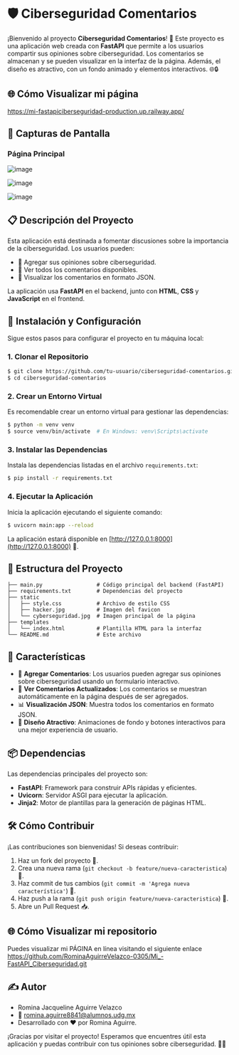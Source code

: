 # 🛡️ Ciberseguridad Comentarios

¡Bienvenido al proyecto **Ciberseguridad Comentarios**! 🎉 Este proyecto es una aplicación web creada con **FastAPI** que permite a los usuarios compartir sus opiniones sobre ciberseguridad. Los comentarios se almacenan y se pueden visualizar en la interfaz de la página. Además, el diseño es atractivo, con un fondo animado y elementos interactivos. 🌐🔒

## 🌐 Cómo Visualizar mi página
https://mi-fastapiciberseguridad-production.up.railway.app/

## 📸 Capturas de Pantalla

### Página Principal
![image](https://github.com/user-attachments/assets/944a6e20-3b28-4b1e-b05f-cd6da96aded6)

![image](https://github.com/user-attachments/assets/7006fe28-ee34-48ac-9fa3-924d40bbac9d)

![image](https://github.com/user-attachments/assets/2f87b327-c49c-4c37-8e7f-0a43f6c15d8a)


## 📋 Descripción del Proyecto
Esta aplicación está destinada a fomentar discusiones sobre la importancia de la ciberseguridad. Los usuarios pueden:
- 📣 Agregar sus opiniones sobre ciberseguridad.
- 👀 Ver todos los comentarios disponibles.
- 📄 Visualizar los comentarios en formato JSON.

La aplicación usa **FastAPI** en el backend, junto con **HTML**, **CSS** y **JavaScript** en el frontend.

## 🚀 Instalación y Configuración
Sigue estos pasos para configurar el proyecto en tu máquina local:

### 1. Clonar el Repositorio
```bash
$ git clone https://github.com/tu-usuario/ciberseguridad-comentarios.git
$ cd ciberseguridad-comentarios
```

### 2. Crear un Entorno Virtual
Es recomendable crear un entorno virtual para gestionar las dependencias:
```bash
$ python -m venv venv
$ source venv/bin/activate  # En Windows: venv\Scripts\activate
```

### 3. Instalar las Dependencias
Instala las dependencias listadas en el archivo `requirements.txt`:
```bash
$ pip install -r requirements.txt
```

### 4. Ejecutar la Aplicación
Inicia la aplicación ejecutando el siguiente comando:
```bash
$ uvicorn main:app --reload
```
La aplicación estará disponible en [http://127.0.0.1:8000](http://127.0.0.1:8000) 🚀.

## 📂 Estructura del Proyecto
```
├── main.py                 # Código principal del backend (FastAPI)
├── requirements.txt        # Dependencias del proyecto
├── static
│   ├── style.css           # Archivo de estilo CSS
│   ├── hacker.jpg          # Imagen del favicon
│   └── cyberseguridad.jpg  # Imagen principal de la página
├── templates
│   └── index.html          # Plantilla HTML para la interfaz
└── README.md               # Este archivo
```

## 🌟 Características
- 📝 **Agregar Comentarios**: Los usuarios pueden agregar sus opiniones sobre ciberseguridad usando un formulario interactivo.
- 🔄 **Ver Comentarios Actualizados**: Los comentarios se muestran automáticamente en la página después de ser agregados.
- 📊 **Visualización JSON**: Muestra todos los comentarios en formato JSON.
- 🎨 **Diseño Atractivo**: Animaciones de fondo y botones interactivos para una mejor experiencia de usuario.

## 📦 Dependencias
Las dependencias principales del proyecto son:
- **FastAPI**: Framework para construir APIs rápidas y eficientes.
- **Uvicorn**: Servidor ASGI para ejecutar la aplicación.
- **Jinja2**: Motor de plantillas para la generación de páginas HTML.

## 🛠️ Cómo Contribuir
¡Las contribuciones son bienvenidas! Si deseas contribuir:
1. Haz un fork del proyecto 🍴.
2. Crea una nueva rama (`git checkout -b feature/nueva-caracteristica`) 🌿.
3. Haz commit de tus cambios (`git commit -m 'Agrega nueva característica'`) 💬.
4. Haz push a la rama (`git push origin feature/nueva-caracteristica`) 🚀.
5. Abre un Pull Request 📥.

## 🌐 Cómo Visualizar mi repositorio
Puedes visualizar mi PÁGINA en línea visitando el siguiente enlace https://github.com/RominaAguirreVelazco-0305/Mi_-FastAPI_Ciberseguridad.git

## ✍️ Autor
- Romina Jacqueline Aguirre Velazco
- 📧 romina.aguirre8841@alumnos.udg.mx
- Desarrollado con ❤️ por Romina Aguirre. 

¡Gracias por visitar el proyecto! Esperamos que encuentres útil esta aplicación y puedas contribuir con tus opiniones sobre ciberseguridad. 🔐✨
